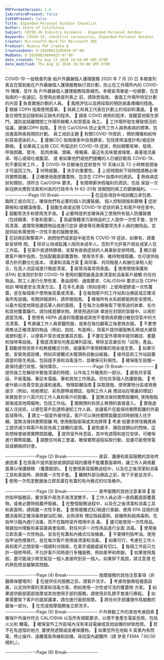 ```yaml
---
PDFFormatVersion: 1.6
IsAcroFormPresent: false
IsXFAPresent: false
Title: Expanded Personal Outdoor Checklist
Author: State of California
Subject: COVID-19 Industry Guidance - Expanded Personal Outdoor
Keywords: COVID-19, checklist coronavirus, Expanded Personal Outdoor
Creator: Microsoft® Word for Microsoft 365
Producer: Nuance Pdf Create 8
CreationDate: D:20200813195604-07'00'
ModDate: D:20200814094023-07'00'
date_created: Thu Aug 13 2020 19:56:00 GMT-0700
date_modified: Thu Aug 13 2020 19:56:00 GMT-0700
---
```

COVID-19 一般檢查列表 
給戶外擴展個人護理服務 
2020 年 7 月 20 日 
本檢查列表旨在幫助能在戶外擴展個人護理服務執行其計劃，防止在工作場所內的 COVID-19 傳播，並作
為 戶外擴展個人護理服務指南補充。本檢查清單是一份摘要，包含指南的一些速記。在使用此檢查列表之
前，請熟悉指南。 
書面工作場所特定計劃的內容 
 負責實施計劃的人員。 
 風險評估以及將採取的預防病毒傳播的措施。 
 根據 CDPH 指南使用面罩。 
 與員工和員工代表在計劃上的培訓和溝通。 
 檢查合規性並記錄和糾正缺失的程序。 
 調查 COVID 病例的程序，提醒當地衛生部門，識別並隔離關閉工作場所聯繫人和受感染
員工。 
 工作場所發生爆發情況的協議，遵循CDPH 指南。 
 符合 Cal/OSHA 防止室外工作人員熱疾病的標準，包括書面熱疾病預防計劃。 
員工培訓主題 
 有關COVID-19資訊 ，預防傳播和給特別容易感染的人。 
 遵循CDC 指南做家中自我篩查，包括使用溫度計和/或症狀篩檢。 
 如果員工出現 CDC 所描述的 COVID-19 症狀，例如頻繁咳嗽、發燒、呼吸困難、發冷、
肌肉疼痛、頭痛、喉嚨痛、最近失去味覺或嗅覺、鼻塞或流鼻涕、噁心或嘔吐或腹瀉， 或
者如果他們或他們接觸的人已被診斷爲 COVID-19，則不要前來工作 。 
 COVID-19 診斷後在症狀發作 10 天後以及 72 小時無發燒後才可返回工作。 
 何時就醫。 
 洗手的重要性。 
 上班時間和下班時間請務必保持實際距離。 
 正確使用面部覆蓋物，包含在 CDPH 指南中的資訊。 
 熱疾病症狀和預防，須符合 Cal/OSHA 要求。 
 有關帶薪休假福利的資訊，包括 家庭一次新冠肺炎應對法案和州長的行政命令 N-62-20有
效期間的員工的薪酬福利。 
----------------Page (0) Break----------------
 在這些項目中培訓獨立承包商、臨時工或合同工，確保他們有必要的個人防護裝備。 
個人控制措施和篩檢 
 症狀篩檢和/或體溫檢查。 
 鼓勵生病或出現 COVID-19 症狀的員工和客戶待在家中。 
 鼓勵常洗手和使用洗手液。 
 必要時提供並確保員工使用所有個人防護裝備（包括眼罩、手套和面罩）。 
 爲處理體液污染物品的工人提供一次性手套，並作爲清潔、處理常用觸摸物品或進行症狀
篩查等任務需要常洗手人員的備用品。並提供給有需使用一次性手套的服務使用。  
 在訪視前聯繫客戶，詢問他們或家庭中是否有 COVID-19 症狀，如果有，請重新安排時
間。 
 除非父母或監護人陪同未成年人，否則不允許客戶朋友或家人在工作區。 
 在客戶抵達時篩檢，並幫有疾病症狀的人員重新安排時間。 
 顯示服務客戶條件指南，包括配戴面部覆蓋物、使用洗手液、維持物理距離。也可提供指
導方針的數位化版本。 
清潔和消毒方案 
 與同事、共同租屋人和展位承租人配合，在高人流區域進行徹底清潔。 
 經常消毒常用表面。 
 使用環境保護局 (EPA) 批准用於針對 COVID-19 使用的醫院級產品來清潔和消毒客戶接觸
的任何物品。對工人進行化學危害、產品說明、通風要求、CAL/OSHA 要求以及 CDPH 
培訓 哮喘更安全清潔方法。 
 在多孔表面（例如座椅）上使用塑膠或一次性覆蓋，並在每個客戶使用後丟棄或清潔。 
 在每個客戶的工作站和治療區域正確消毒所有設備。有關詳細資料，請參閱指南。 
 確保所有水系統都能夠安全使用，以最大程度地降低退伍軍人病的風險。 
 在每次治療後取下使用過的牀單、毛巾和其他覆蓋鋪巾。請勿搖晃髒衣物。將使用過的牀
單放在封閉的容器中，以用於適當洗滌。 
 使用有 HEPA 過濾的吸塵器或其他不會將病原體分散到空氣中的方法清潔。 
 考慮讓工作人員穿醫院服，或者在每位顧客之後更換衣服。 
 不要使用無法正確清潔的物品（例如，抱枕、布面椅）。爲客戶提供硬面無孔椅或大硬質
或塑料籃子，以便客戶穿衣或放置其衣服。 
 不要在室外環境中提供雜誌、書籍和咖啡等設施。 
 徹底清潔任何產品陳列區域。移除並丟棄任何「試用」產品。 
 鼓勵使用信用卡和無接觸式付款，或讓客戶使用精確的現金或支票。 
 如果可能，安裝免提設備，例如非接觸式水龍頭和自動出紙器。 
 接待區和工作站設置適當的衛生用品，包括搓手液和消毒溼巾，並確保可利用性。 
 確保衛生設備一直保持運行狀態，保持庫存。 
----------------Page (1) Break----------------
 提供員工在輪班中實施清潔的時間，以作為工作職責的一部分。 
 避免共享電話、平板電腦、筆記本電腦、筆和其他工作用品。切勿共享個人防護裝備。 
 考慮升級以改善空氣過濾和通風。 
物理距離指南 
 採取措施，使用實物分區或視覺提示（例如，地板標記、彩色膠帶或標誌，指明工作人員
應該站在哪裏的標誌）來實施至少六英尺的工作人員和客戶的距離。 
 當無法保持實際距離時, 使用樹脂玻璃或其他障礙物，包括工作站。 
 錯開預約和禁止無預約直接進入。 
 實施虛擬入住技術，以便在客戶到達時通知工作人員，並讓客戶在能保持實際距離的外面
區域等待。 
 建立一個室外接待區，客戶可以保持實際距離並同時辦理入住手續。當無法保持實際距離
時, 使用樹脂玻璃或其他屏障 
 考慮 給要求修改職責員工提供減少與客戶和其他員工接觸的選項。 
 避免握手、擁抱或類似的問候，這些問候會破壞實際間距離。 
 提供室外休息區，其中有遮陽和座位安排，可確保進行實際距離。 
 調整任何員工會議，確保實際遠程採取行動，並儘可能使用電話或網絡研討會。 
  
----------------Page (2) Break----------------
美容、護膚和美容服務的其他考慮因素 
 在爲客戶提供面部或頸部區域的護理不能覆蓋面罩時，讓工作人員佩戴面罩以保護眼睛
（覆蓋臉部)。 
 在整個美容服務過程中，以及在之後清潔和消毒工具和表面時，請佩戴一次性手套。 
 離開外部治療區之前，取下手套並洗手。 
 使用一次性塗敷器後立即丟棄在有蓋的有內桶式的垃圾桶中。 
  
----------------Page (3) Break----------------
美甲服務的其他注意事項 
 提供指甲服務前，要求客戶用洗手液清潔雙手。 
 工作人員必須一直佩戴面部覆蓋物，或者必要時佩戴呼吸器。 
 在整個服務過程中，以及在之後清潔和消毒工具和表面時，請佩戴一次性手套。 
 使用便攜式缸/碗進行美腳。使用 EPA 註冊的液體消毒劑正確消毒修腳浴缸/碗，此劑須有
標記爲殺菌劑、殺黴劑和殺病毒劑。在指甲沙龍內進行消毒，而不在臨時室外環境中消
毒。 
 儘可能使用一次性用品。根據加州理髮和美容委員會指南，對任何非一次性用品進行全面
消毒。 
 使用後立即丟棄一次性物品，並丟在有蓋和內桶式垃圾桶裏。 
 不要陳列指甲油。使用指甲油色樣替代，並在每次客戶使用後清潔和消毒。 
 如果可行，考慮在工作人員和客戶之間安裝一個塑料分隔板，在美手或腳處留有切口。 
 每個工作區只允許一個修甲師，不允許客戶同時進行多種服務，例如美甲和修腳。 
 如果使用風扇，盡可能減少將空氣從一個人直接吹到另一個人。如果卸下風扇，請注意潛
在的熱危險並緩解其問題。 
  
----------------Page (4) Break----------------
按摩服務的其他注意事項（非醫療保健場所） 
 在提供任何服務之前，請客戶洗手。 
 考慮改變療程檯面設置，以支持所需的清潔和消毒方案，例如使用一次性或可洗的覆蓋物
方案。 
 如果提供臉部面部按摩或其他使用手部的服務，請使用非乳膠手套進行療程。 
 如果需要取下客戶的面部護罩，請勿進行面部按摩。 
 將任何手部護理作爲服務的最後一部分。 
 在完成按摩服務後立即洗手。  
----------------Page (5) Break----------------
戶外移動工作的其他考慮因素 
 確保戶外操作符合 CAL/OSHA 以及所有規範要求，以便不會產生電氣危險，包括火災和
觸電。 
 確保室外工作區域內沒有來自電線或其他設備的絆倒危險。 
 若不在有遮陰的地方, 要使用遮陽或皮膚保護物。 
 如果您所在地點 6 英里內有閃電，停止操作、遠離電氣佈線和設備，尋找室內避難所（請
參見 FEMA「30/30 規則」）。 
 
----------------Page (6) Break----------------
